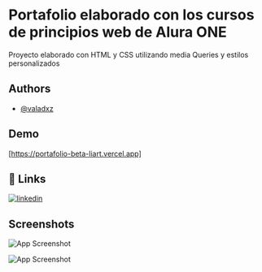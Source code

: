 
# Portafolio elaborado con los cursos de principios web de Alura ONE

Proyecto elaborado con HTML y CSS utilizando media Queries y estilos personalizados


## Authors

- [@valadxz](https://www.github.com/valadxz)


## Demo

[https://portafolio-beta-liart.vercel.app]


## 🔗 Links
[![linkedin](https://img.shields.io/badge/linkedin-0A66C2?style=for-the-badge&logo=linkedin&logoColor=white)](https://www.linkedin.com/in/valadz/)


## Screenshots

![App Screenshot](https://imgur.com/9ceSjvC.png)

![App Screenshot](https://imgur.com/z3TD1fW.png)

